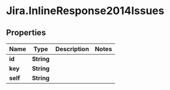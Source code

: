 # Jira.InlineResponse2014Issues

## Properties

Name | Type | Description | Notes
------------ | ------------- | ------------- | -------------
**id** | **String** |  | 
**key** | **String** |  | 
**self** | **String** |  | 


